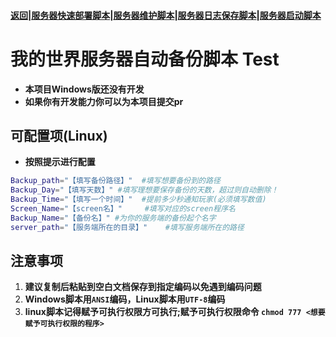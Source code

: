 #### [返回](../README.md)|[服务器快速部署脚本](../deploy/README.md)|[服务器维护脚本](README)|[服务器日志保存脚本](../save_log/README.md)|[服务器启动脚本](../server_script/README.md)
# 我的世界服务器自动备份脚本 Test  
- **本项目Windows版还没有开发**  
- **如果你有开发能力你可以为本项目提交pr**  

## 可配置项(Linux)
- **按照提示进行配置**
```sh
Backup_path="【填写备份路径】"	#填写想要备份到的路径
Backup_Day="【填写天数】"	#填写理想要保存备份的天数，超过则自动删除！
Backup_Time="【填写一个时间】"	#提前多少秒通知玩家(必须填写数值)
Screen_Name="【screen名】"		#填写对应的screen程序名
Backup_Name="【备份名】"	#为你的服务端的备份起个名字
server_path="【服务端所在的目录】"	#填写服务端所在的路径
```
## **注意事项**
1. **建议复制后粘贴到空白文档保存到指定编码以免遇到编码问题**  
2. **Windows脚本用`ANSI`编码，Linux脚本用`UTF-8`编码**  
3. **linux脚本记得赋予可执行权限方可执行;赋予可执行权限命令 `chmod 777 <想要赋予可执行权限的程序>`**   